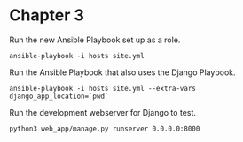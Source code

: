 # Chapter 3

Run the new Ansible Playbook set up as a role.
```
ansible-playbook -i hosts site.yml
```

Run the Ansible Playbook that also uses the Django Playbook.
```
ansible-playbook -i hosts site.yml --extra-vars django_app_location=`pwd`
```

Run the development webserver for Django to test.
```
python3 web_app/manage.py runserver 0.0.0.0:8000
```
